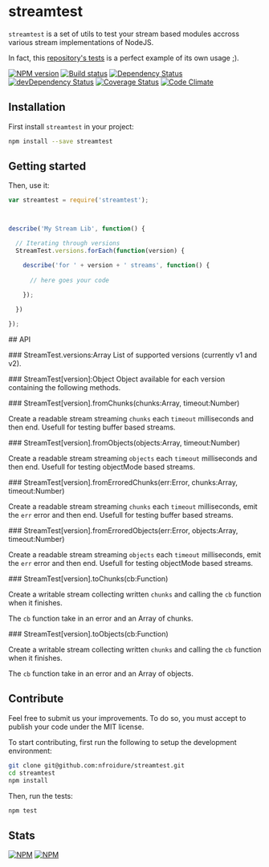 # streamtest

`streamtest` is a set of utils to test your stream based modules accross various
 stream implementations of NodeJS.

In fact, this [repository's tests](https://github.com/nfroidure/streamtest/blob/master/tests/index.mocha.js)
 is a perfect example of its own usage ;).

[![NPM version](https://badge.fury.io/js/streamtest.png)](https://npmjs.org/package/streamtest) [![Build status](https://secure.travis-ci.org/nfroidure/streamtest.png)](https://travis-ci.org/nfroidure/streamtest) [![Dependency Status](https://david-dm.org/nfroidure/streamtest.png)](https://david-dm.org/nfroidure/streamtest) [![devDependency Status](https://david-dm.org/nfroidure/streamtest/dev-status.png)](https://david-dm.org/nfroidure/streamtest#info=devDependencies) [![Coverage Status](https://coveralls.io/repos/nfroidure/streamtest/badge.png?branch=master)](https://coveralls.io/r/nfroidure/streamtest?branch=master) [![Code Climate](https://codeclimate.com/github/nfroidure/streamtest.png)](https://codeclimate.com/github/nfroidure/streamtest)

## Installation

First install `streamtest` in your project:
```sh
npm install --save streamtest
```

## Getting started

Then, use it:

```js
var streamtest = require('streamtest');



describe('My Stream Lib', function() {

  // Iterating through versions
  StreamTest.versions.forEach(function(version) {

    describe('for ' + version + ' streams', function() {
    
      // here goes your code
    
    });

  })

});
```


## API

### StreamTest.versions:Array
List of supported versions (currently v1 and v2).

### StreamTest[version]:Object
Object available for each version containing the following methods.

### StreamTest[version].fromChunks(chunks:Array, timeout:Number)

Create a readable stream streaming `chunks` each `timeout` milliseconds and then
 end. Usefull for testing buffer based streams.

### StreamTest[version].fromObjects(objects:Array, timeout:Number)

Create a readable stream streaming `objects` each `timeout` milliseconds and
 then end. Usefull for testing objectMode based streams.

### StreamTest[version].fromErroredChunks(err:Error, chunks:Array, timeout:Number)

Create a readable stream streaming `chunks` each `timeout` milliseconds, emit
 the `err` error and then end. Usefull for testing buffer based streams.

### StreamTest[version].fromErroredObjects(err:Error, objects:Array, timeout:Number)

Create a readable stream streaming `objects` each `timeout` milliseconds, emit
 the `err` error and then end. Usefull for testing objectMode based streams.

### StreamTest[version].toChunks(cb:Function)

Create a writable stream collecting written `chunks` and calling the `cb`
 function when it finishes.

The `cb` function take in an error and an Array of chunks.

### StreamTest[version].toObjects(cb:Function)

Create a writable stream collecting written `chunks` and calling the `cb`
 function when it finishes.

The `cb` function take in an error and an Array of objects.

## Contribute

Feel free to submit us your improvements. To do so, you must accept to publish
 your code under the MIT license.

To start contributing, first run the following to setup the development
 environment:
```sh
git clone git@github.com:nfroidure/streamtest.git
cd streamtest
npm install
```

Then, run the tests:
```sh
npm test
```

## Stats
[![NPM](https://nodei.co/npm/streamtest.png?downloads=true&stars=true)](https://nodei.co/npm/streamtest/)
[![NPM](https://nodei.co/npm-dl/streamtest.png)](https://nodei.co/npm/streamtest/)

